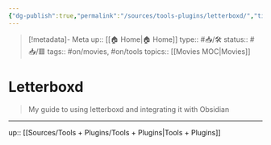 ```yaml
---
{"dg-publish":true,"permalink":"/sources/tools-plugins/letterboxd/","title":"Letterboxd"}
---
```


> [!metadata]- Meta
> up:: [[🏠 Home\|🏠 Home]]
> type:: #📥/🛠 
> status:: #📥/🟥 
> tags::  #on/movies, #on/tools
> topics:: [[Movies MOC\|Movies]]

# Letterboxd

> My guide to using letterboxd and integrating it with Obsidian



---
up:: [[Sources/Tools + Plugins/Tools + Plugins\|Tools + Plugins]]

